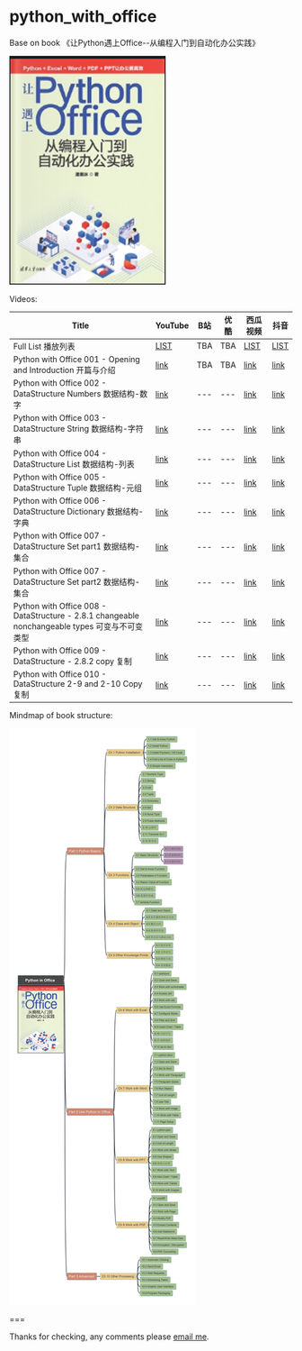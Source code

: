 # python_with_office

Base on book 《让Python遇上Office--从编程入门到自动化办公实践》

![book cover](/img/book_cover_python-with-office.png)

Videos:

| Title | YouTube| B站 | 优酷 | 西瓜视频 | 抖音 |
| --- | --- | --- | --- | --- | --- |
| Full List 播放列表 | [LIST](https://www.youtube.com/playlist?list=PL6DEHvciXKeV6tgqhNG9tS9_tWktoocvA) | TBA | TBA | [LIST](https://www.ixigua.com/7300628369392353855?&&id=7300629068884476455) | [LIST](https://www.douyin.com/collection/7300632545580812323/1) |
| Python with Office 001 - Opening and Introduction 开篇与介绍 | [link](https://youtu.be/rK8JmFKQRAI) | TBA | TBA | [link](https://www.ixigua.com/7300629068884476455?logTag=ca2a4b6b77c35f0285e2) | [link](https://www.douyin.com/video/7300628297170357542) |
| Python with Office 002 - DataStructure Numbers 数据结构-数字 | [link](https://youtu.be/g5BTWAgKYYM) | --- | --- | [link](https://www.ixigua.com/7300744546135048704?logTag=085f92f85b98ecf4f5a3) | [link](https://www.douyin.com/video/7300744305839263002) |
| Python with Office 003 - DataStructure String 数据结构-字符串 | [link](https://youtu.be/P11qd5hfI1c) | --- | --- | [link](https://www.ixigua.com/7300747003816837647?logTag=ebc0dd1628bc538605f0) | [link](https://www.douyin.com/video/7300746752020335899) |
| Python with Office 004 - DataStructure List 数据结构-列表 | [link](https://youtu.be/_h54IpY4jYw) | --- | --- | [link](https://www.ixigua.com/7300767759909487119?logTag=ccac9756a24ea4dfc180) | [link](https://www.douyin.com/video/7300767709959081279) |
| Python with Office 005 - DataStructure Tuple 数据结构-元组 | [link](https://youtu.be/0Sb3I7gwPeg) | --- | --- | [link](https://www.ixigua.com/7300952054544597542?logTag=2ba5d4857dd7ac2e444b) | [link](https://www.douyin.com/video/7300951913833434379) |
| Python with Office 006 - DataStructure Dictionary 数据结构-字典 | [link](https://youtu.be/HUREJeknCpE) | --- | --- | [link](https://www.ixigua.com/7301145648093626891?logTag=b5ea97b3e488d0df4a1f) | [link](https://www.douyin.com/video/7301145577998306571) |
| Python with Office 007 - DataStructure Set part1 数据结构-集合 | [link](https://youtu.be/hUqhb5CI0Z8) | --- | --- | [link](https://www.ixigua.com/7301491344604987941?logTag=4d3c1a648ef224d5f585) | [link](https://www.douyin.com/video/7301491124869401883) |
| Python with Office 007 - DataStructure Set part2 数据结构-集合 | [link](https://youtu.be/6jthB_oJ678) | --- | --- | [link](https://www.ixigua.com/7301501194361864742?logTag=1cd4fe0d8069e3970b87) | [link](https://www.douyin.com/video/7301501007136034098) |
| Python with Office 008 - DataStructure - 2.8.1 changeable nonchangeable types 可变与不可变类型 | [link](https://youtu.be/PAuwurglHt4) | --- | --- | [link](https://www.ixigua.com/7301849708115264063?logTag=815bb05b445f677e1b04) | [link](https://www.douyin.com/video/7301849543748898067) |
| Python with Office 009 - DataStructure - 2.8.2 copy 复制 | [link](https://youtu.be/DayYyIgL-Yg) | --- | --- | [link](https://www.ixigua.com/7302079030088434216?logTag=896f5b4ec7520fc6de63) | [link](https://www.douyin.com/video/7302078819177876748) |
| Python with Office 010 - DataStructure 2-9 and 2-10 Copy 复制 | [link](https://youtu.be/p78gQ63WRyU) | --- | --- | [link](https://www.ixigua.com/7302234775589716507?logTag=d9b7f6069c8108ccdd4e) | [link](https://www.douyin.com/video/7302234629153541427) |

Mindmap of book structure:

![bookstructure](img/Python_in_Office.jpg)

===

Thanks for checking, any comments please [email me](mailto:xiaoqizhao@outlook.com).
